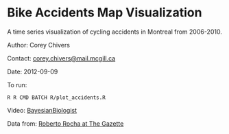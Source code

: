 Bike Accidents Map Visualization
================================

A time series visualization of cycling accidents in Montreal from 2006-2010.

Author: Corey Chivers

Contact: corey.chivers@mail.mcgill.ca

Date: 2012-09-09

To run:

	R R CMD BATCH R/plot_accidents.R

Video:
[BayesianBiologist](http://bayesianbiologist.com/)

Data from:
[Roberto Rocha at The Gazette](http://www.econ.umn.edu/~holmes/data/WalMart/index.html)

